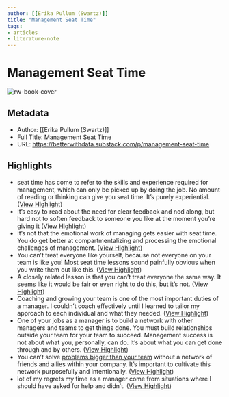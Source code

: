 ```yaml
---
author: [[Erika Pullum (Swartz)]]
title: "Management Seat Time"
tags: 
- articles
- literature-note
---
```

# Management Seat Time

![rw-book-cover](https://substackcdn.com/image/fetch/w_1200,h_600,c_fill,f_jpg,q_auto:good,fl_progressive:steep,g_auto/https%3A%2F%2Fbucketeer-e05bbc84-baa3-437e-9518-adb32be77984.s3.amazonaws.com%2Fpublic%2Fimages%2F44be43cd-1451-4d2b-bc2d-cb7260e1b472_755x831.jpeg)

## Metadata
- Author: [[Erika Pullum (Swartz)]]
- Full Title: Management Seat Time
- URL: https://betterwithdata.substack.com/p/management-seat-time

## Highlights
- seat time has come to refer to the skills and experience required for management, which can only be picked up by doing the job. No amount of reading or thinking can give you seat time. It’s purely experiential. ([View Highlight](https://read.readwise.io/read/01gsbc5v8f8t5jy31y843m547n))
- It’s easy to read about the need for clear feedback and nod along, but hard not to soften feedback to someone you like at the moment you’re giving it ([View Highlight](https://read.readwise.io/read/01gsbbv6pjj5850rzvg26b2ybj))
- It’s not that the emotional work of managing gets easier with seat time. You do get better at compartmentalizing and processing the emotional challenges of management. ([View Highlight](https://read.readwise.io/read/01gsbbvspr86eyp4g0w4menq7f))
- You can’t treat everyone like yourself, because not everyone on your team is like you! Most seat time lessons sound painfully obvious when you write them out like this. ([View Highlight](https://read.readwise.io/read/01gsbbwd70gpkpbhm8wctnjna7))
- A closely related lesson is that you can’t treat everyone the same way. It seems like it would be fair or even right to do this, but it’s not. ([View Highlight](https://read.readwise.io/read/01gsbbx1h566tkf7gbft49x6v5))
- Coaching and growing your team is one of the most important duties of a manager. I couldn’t coach effectively until I learned to tailor my approach to each individual and what they needed. ([View Highlight](https://read.readwise.io/read/01gsbbxj2v2e1s38jthzfjwqbf))
- One of your jobs as a manager is to build a network with other managers and teams to get things done. You must build relationships outside your team for your team to succeed. Management success is not about what you, personally, can do. It’s about what you can get done through and by others. ([View Highlight](https://read.readwise.io/read/01gsbbyjt3emfcfr5932p0wza1))
- You can’t solve [problems bigger than your team](https://www.elidedbranches.com/2019/05/opp-other-peoples-problems.html) without a network of friends and allies within your company. It’s important to cultivate this network purposefully and intentionally. ([View Highlight](https://read.readwise.io/read/01gsbbywkb57fmnz2arfy2fghn))
- lot of my regrets my time as a manager come from situations where I should have asked for help and didn’t. ([View Highlight](https://read.readwise.io/read/01gsbbzsgqdz5c0pcneyd7sbkm))
